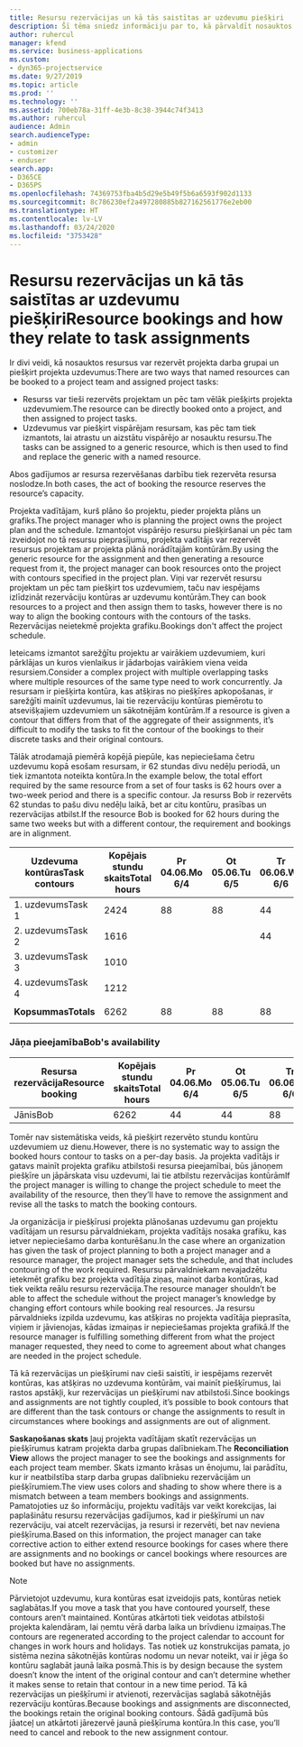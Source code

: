 ```yaml
---
title: Resursu rezervācijas un kā tās saistītas ar uzdevumu piešķiri
description: Šī tēma sniedz informāciju par to, kā pārvaldīt nosauktos resursus, resursu rezervēšanu un uzdevumu piešķiršanu un kā tie saistīti viens ar otru.
author: ruhercul
manager: kfend
ms.service: business-applications
ms.custom:
- dyn365-projectservice
ms.date: 9/27/2019
ms.topic: article
ms.prod: ''
ms.technology: ''
ms.assetid: 700eb78a-31ff-4e3b-8c38-3944c74f3413
ms.author: ruhercul
audience: Admin
search.audienceType:
- admin
- customizer
- enduser
search.app:
- D365CE
- D365PS
ms.openlocfilehash: 74369753fba4b5d29e5b49f5b6a6593f902d1133
ms.sourcegitcommit: 8c786230ef2a497280885b827162561776e2eb00
ms.translationtype: HT
ms.contentlocale: lv-LV
ms.lasthandoff: 03/24/2020
ms.locfileid: "3753428"
---
```

# <a name="resource-bookings-and-how-they-relate-to-task-assignments"></a><span data-ttu-id="088c0-103">Resursu rezervācijas un kā tās saistītas ar uzdevumu piešķiri</span><span class="sxs-lookup"><span data-stu-id="088c0-103">Resource bookings and how they relate to task assignments</span></span>


<span data-ttu-id="088c0-104">Ir divi veidi, kā nosauktos resursus var rezervēt projekta darba grupai un piešķirt projekta uzdevumus:</span><span class="sxs-lookup"><span data-stu-id="088c0-104">There are two ways that named resources can be booked to a project team and assigned project tasks:</span></span>

- <span data-ttu-id="088c0-105">Resurss var tieši rezervēts projektam un pēc tam vēlāk piešķirts projekta uzdevumiem.</span><span class="sxs-lookup"><span data-stu-id="088c0-105">The resource can be directly booked onto a project, and then assigned to project tasks.</span></span>
- <span data-ttu-id="088c0-106">Uzdevumus var piešķirt vispārējam resursam, kas pēc tam tiek izmantots, lai atrastu un aizstātu vispārējo ar nosauktu resursu.</span><span class="sxs-lookup"><span data-stu-id="088c0-106">The tasks can be assigned to a generic resource, which is then used to find and replace the generic with a named resource.</span></span> 

<span data-ttu-id="088c0-107">Abos gadījumos ar resursa rezervēšanas darbību tiek rezervēta resursa noslodze.</span><span class="sxs-lookup"><span data-stu-id="088c0-107">In both cases, the act of booking the resource reserves the resource’s capacity.</span></span>

<span data-ttu-id="088c0-108">Projekta vadītājam, kurš plāno šo projektu, pieder projekta plāns un grafiks.</span><span class="sxs-lookup"><span data-stu-id="088c0-108">The project manager who is planning the project owns the project plan and the schedule.</span></span> <span data-ttu-id="088c0-109">Izmantojot vispārējo resursu piešķiršanai un pēc tam izveidojot no tā resursu pieprasījumu, projekta vadītājs var rezervēt resursus projektam ar projekta plānā norādītajām kontūrām.</span><span class="sxs-lookup"><span data-stu-id="088c0-109">By using the generic resource for the assignment and then generating a resource request from it, the project manager can book resources onto the project with contours specified in the project plan.</span></span> <span data-ttu-id="088c0-110">Viņi var rezervēt resursu projektam un pēc tam piešķirt tos uzdevumiem, taču nav iespējams izlīdzināt rezervāciju kontūras ar uzdevumu kontūrām.</span><span class="sxs-lookup"><span data-stu-id="088c0-110">They can book resources to a project and then assign them to tasks, however there is no way to align the booking contours with the contours of the tasks.</span></span> <span data-ttu-id="088c0-111">Rezervācijas neietekmē projekta grafiku.</span><span class="sxs-lookup"><span data-stu-id="088c0-111">Bookings don't affect the project schedule.</span></span>

<span data-ttu-id="088c0-112">Ieteicams izmantot sarežģītu projektu ar vairākiem uzdevumiem, kuri pārklājas un kuros vienlaikus ir jādarbojas vairākiem viena veida resursiem.</span><span class="sxs-lookup"><span data-stu-id="088c0-112">Consider a complex project with multiple overlapping tasks where multiple resources of the same type need to work concurrently.</span></span> <span data-ttu-id="088c0-113">Ja resursam ir piešķirta kontūra, kas atšķiras no piešķīres apkopošanas, ir sarežģīti mainīt uzdevumus, lai tie rezervāciju kontūras piemērotu to atsevišķajiem uzdevumiem un sākotnējām kontūrām.</span><span class="sxs-lookup"><span data-stu-id="088c0-113">If a resource is given a contour that differs from that of the aggregate of their assignments, it’s difficult to modify the tasks to fit the contour of the bookings to their discrete tasks and their original contours.</span></span>

<span data-ttu-id="088c0-114">Tālāk atrodamajā piemērā kopējā piepūle, kas nepieciešama četru uzdevumu kopā esošam resursam, ir 62 stundas divu nedēļu periodā, un tiek izmantota noteikta kontūra.</span><span class="sxs-lookup"><span data-stu-id="088c0-114">In the example below, the total effort required by the same resource from a set of four tasks is 62 hours over a two-week period and there is a specific contour.</span></span> <span data-ttu-id="088c0-115">Ja resurss Bob ir rezervēts 62 stundas to pašu divu nedēļu laikā, bet ar citu kontūru, prasības un rezervācijas atbilst.</span><span class="sxs-lookup"><span data-stu-id="088c0-115">If the resource Bob is booked for 62 hours during the same two weeks but with a different contour, the requirement and bookings are in alignment.</span></span>

| <span data-ttu-id="088c0-116">**Uzdevuma kontūras**</span><span class="sxs-lookup"><span data-stu-id="088c0-116">**Task contours**</span></span>    | <span data-ttu-id="088c0-117">**Kopējais stundu skaits**</span><span class="sxs-lookup"><span data-stu-id="088c0-117">**Total hours**</span></span> | <span data-ttu-id="088c0-118">Pr 04.06.</span><span class="sxs-lookup"><span data-stu-id="088c0-118">Mo 6/4</span></span> | <span data-ttu-id="088c0-119">Ot 05.06.</span><span class="sxs-lookup"><span data-stu-id="088c0-119">Tu 6/5</span></span> | <span data-ttu-id="088c0-120">Tr 06.06.</span><span class="sxs-lookup"><span data-stu-id="088c0-120">We 6/6</span></span> | <span data-ttu-id="088c0-121">Ce 07.06.</span><span class="sxs-lookup"><span data-stu-id="088c0-121">Th 6/7</span></span> | <span data-ttu-id="088c0-122">Pk 08.06.</span><span class="sxs-lookup"><span data-stu-id="088c0-122">Fr 6/8</span></span> | <span data-ttu-id="088c0-123">Se 09.06.</span><span class="sxs-lookup"><span data-stu-id="088c0-123">Sa 6/9</span></span> | <span data-ttu-id="088c0-124">Sv 10.06.</span><span class="sxs-lookup"><span data-stu-id="088c0-124">Su 6/10</span></span> | <span data-ttu-id="088c0-125">Pr 11.06.</span><span class="sxs-lookup"><span data-stu-id="088c0-125">Mo 6/11</span></span> | <span data-ttu-id="088c0-126">Ot 12.06.</span><span class="sxs-lookup"><span data-stu-id="088c0-126">Tu 6/12</span></span> | <span data-ttu-id="088c0-127">Tr 13.06.</span><span class="sxs-lookup"><span data-stu-id="088c0-127">We 6/13</span></span> | <span data-ttu-id="088c0-128">Ce 14.06.</span><span class="sxs-lookup"><span data-stu-id="088c0-128">Th 6/14</span></span> | <span data-ttu-id="088c0-129">Pk 15.06.</span><span class="sxs-lookup"><span data-stu-id="088c0-129">Fr 6/15</span></span> |
|----------------------|-----------------|--------|--------|--------|--------|--------|--------|---------|---------|---------|---------|---------|---------|
| <span data-ttu-id="088c0-130">1. uzdevums</span><span class="sxs-lookup"><span data-stu-id="088c0-130">Task 1</span></span>               | <span data-ttu-id="088c0-131">24</span><span class="sxs-lookup"><span data-stu-id="088c0-131">24</span></span>              | <span data-ttu-id="088c0-132">8</span><span class="sxs-lookup"><span data-stu-id="088c0-132">8</span></span>      | <span data-ttu-id="088c0-133">8</span><span class="sxs-lookup"><span data-stu-id="088c0-133">8</span></span>      | <span data-ttu-id="088c0-134">4</span><span class="sxs-lookup"><span data-stu-id="088c0-134">4</span></span>      |        |        |        |         |         |         | <span data-ttu-id="088c0-135">4</span><span class="sxs-lookup"><span data-stu-id="088c0-135">4</span></span>       |         |         |
| <span data-ttu-id="088c0-136">2. uzdevums</span><span class="sxs-lookup"><span data-stu-id="088c0-136">Task 2</span></span>               | <span data-ttu-id="088c0-137">16</span><span class="sxs-lookup"><span data-stu-id="088c0-137">16</span></span>              |        |        | <span data-ttu-id="088c0-138">4</span><span class="sxs-lookup"><span data-stu-id="088c0-138">4</span></span>      | <span data-ttu-id="088c0-139">4</span><span class="sxs-lookup"><span data-stu-id="088c0-139">4</span></span>      |        |        |         | <span data-ttu-id="088c0-140">8</span><span class="sxs-lookup"><span data-stu-id="088c0-140">8</span></span>       |         |         |         |         |
| <span data-ttu-id="088c0-141">3. uzdevums</span><span class="sxs-lookup"><span data-stu-id="088c0-141">Task 3</span></span>               | <span data-ttu-id="088c0-142">10</span><span class="sxs-lookup"><span data-stu-id="088c0-142">10</span></span>              |        |        |        |        | <span data-ttu-id="088c0-143">4</span><span class="sxs-lookup"><span data-stu-id="088c0-143">4</span></span>      |        |         |         | <span data-ttu-id="088c0-144">4</span><span class="sxs-lookup"><span data-stu-id="088c0-144">4</span></span>       |         | <span data-ttu-id="088c0-145">2</span><span class="sxs-lookup"><span data-stu-id="088c0-145">2</span></span>       |         |
| <span data-ttu-id="088c0-146">4. uzdevums</span><span class="sxs-lookup"><span data-stu-id="088c0-146">Task 4</span></span>               | <span data-ttu-id="088c0-147">12</span><span class="sxs-lookup"><span data-stu-id="088c0-147">12</span></span>              |        |        |        |        |        |        |         |         |         | <span data-ttu-id="088c0-148">4</span><span class="sxs-lookup"><span data-stu-id="088c0-148">4</span></span>       |         | <span data-ttu-id="088c0-149">8</span><span class="sxs-lookup"><span data-stu-id="088c0-149">8</span></span>       |
|                      |                 |        |        |        |        |        |        |         |         |         |         |         |         |
| <span data-ttu-id="088c0-150">**Kopsummas**</span><span class="sxs-lookup"><span data-stu-id="088c0-150">**Totals**</span></span>           | <span data-ttu-id="088c0-151">62</span><span class="sxs-lookup"><span data-stu-id="088c0-151">62</span></span>              | <span data-ttu-id="088c0-152">8</span><span class="sxs-lookup"><span data-stu-id="088c0-152">8</span></span>      | <span data-ttu-id="088c0-153">8</span><span class="sxs-lookup"><span data-stu-id="088c0-153">8</span></span>      | <span data-ttu-id="088c0-154">8</span><span class="sxs-lookup"><span data-stu-id="088c0-154">8</span></span>      | <span data-ttu-id="088c0-155">4</span><span class="sxs-lookup"><span data-stu-id="088c0-155">4</span></span>      | <span data-ttu-id="088c0-156">4</span><span class="sxs-lookup"><span data-stu-id="088c0-156">4</span></span>      |        |         | <span data-ttu-id="088c0-157">8</span><span class="sxs-lookup"><span data-stu-id="088c0-157">8</span></span>       | <span data-ttu-id="088c0-158">4</span><span class="sxs-lookup"><span data-stu-id="088c0-158">4</span></span>       | <span data-ttu-id="088c0-159">8</span><span class="sxs-lookup"><span data-stu-id="088c0-159">8</span></span>       | <span data-ttu-id="088c0-160">2</span><span class="sxs-lookup"><span data-stu-id="088c0-160">2</span></span>       | <span data-ttu-id="088c0-161">8</span><span class="sxs-lookup"><span data-stu-id="088c0-161">8</span></span>       |
|                      |                 |        |        |        |        |        |        |         |         |         |         |

### <a name="bobs-availability"></a><span data-ttu-id="088c0-162">Jāņa pieejamība</span><span class="sxs-lookup"><span data-stu-id="088c0-162">Bob's availability</span></span>
| <span data-ttu-id="088c0-163">**Resursa rezervācija**</span><span class="sxs-lookup"><span data-stu-id="088c0-163">**Resource   booking**</span></span> | <span data-ttu-id="088c0-164">**Kopējais stundu skaits**</span><span class="sxs-lookup"><span data-stu-id="088c0-164">**Total hours**</span></span> | <span data-ttu-id="088c0-165">Pr 04.06.</span><span class="sxs-lookup"><span data-stu-id="088c0-165">Mo 6/4</span></span> | <span data-ttu-id="088c0-166">Ot 05.06.</span><span class="sxs-lookup"><span data-stu-id="088c0-166">Tu 6/5</span></span> | <span data-ttu-id="088c0-167">Tr 06.06.</span><span class="sxs-lookup"><span data-stu-id="088c0-167">We 6/6</span></span> | <span data-ttu-id="088c0-168">Ce 07.06.</span><span class="sxs-lookup"><span data-stu-id="088c0-168">Th 6/7</span></span> | <span data-ttu-id="088c0-169">Pk 08.06.</span><span class="sxs-lookup"><span data-stu-id="088c0-169">Fr 6/8</span></span> | <span data-ttu-id="088c0-170">Se 09.06.</span><span class="sxs-lookup"><span data-stu-id="088c0-170">Sa 6/9</span></span> | <span data-ttu-id="088c0-171">Sv 10.06.</span><span class="sxs-lookup"><span data-stu-id="088c0-171">Su 6/10</span></span> | <span data-ttu-id="088c0-172">Pr 11.06.</span><span class="sxs-lookup"><span data-stu-id="088c0-172">Mo 6/11</span></span> | <span data-ttu-id="088c0-173">Ot 12.06.</span><span class="sxs-lookup"><span data-stu-id="088c0-173">Tu 6/12</span></span> | <span data-ttu-id="088c0-174">Tr 13.06.</span><span class="sxs-lookup"><span data-stu-id="088c0-174">We 6/13</span></span> | <span data-ttu-id="088c0-175">Ce 14.06.</span><span class="sxs-lookup"><span data-stu-id="088c0-175">Th 6/14</span></span> | <span data-ttu-id="088c0-176">Pk 15.06.</span><span class="sxs-lookup"><span data-stu-id="088c0-176">Fr 6/15</span></span> |
|------------------------|-----------------|--------|--------|--------|--------|--------|--------|---------|---------|---------|---------|---------|---------|
| <span data-ttu-id="088c0-177">Jānis</span><span class="sxs-lookup"><span data-stu-id="088c0-177">Bob</span></span>                    | <span data-ttu-id="088c0-178">62</span><span class="sxs-lookup"><span data-stu-id="088c0-178">62</span></span>              | <span data-ttu-id="088c0-179">4</span><span class="sxs-lookup"><span data-stu-id="088c0-179">4</span></span>      | <span data-ttu-id="088c0-180">4</span><span class="sxs-lookup"><span data-stu-id="088c0-180">4</span></span>      | <span data-ttu-id="088c0-181">8</span><span class="sxs-lookup"><span data-stu-id="088c0-181">8</span></span>      | <span data-ttu-id="088c0-182">8</span><span class="sxs-lookup"><span data-stu-id="088c0-182">8</span></span>      | <span data-ttu-id="088c0-183">8</span><span class="sxs-lookup"><span data-stu-id="088c0-183">8</span></span>      |        |         | <span data-ttu-id="088c0-184">4</span><span class="sxs-lookup"><span data-stu-id="088c0-184">4</span></span>       | <span data-ttu-id="088c0-185">4</span><span class="sxs-lookup"><span data-stu-id="088c0-185">4</span></span>       | <span data-ttu-id="088c0-186">8</span><span class="sxs-lookup"><span data-stu-id="088c0-186">8</span></span>       | <span data-ttu-id="088c0-187">8</span><span class="sxs-lookup"><span data-stu-id="088c0-187">8</span></span>       | <span data-ttu-id="088c0-188">6</span><span class="sxs-lookup"><span data-stu-id="088c0-188">6</span></span>       |

<span data-ttu-id="088c0-189">Tomēr nav sistemātiska veids, kā piešķirt rezervēto stundu kontūru uzdevumiem uz dienu.</span><span class="sxs-lookup"><span data-stu-id="088c0-189">However, there is no systematic way to assign the booked hours contour to tasks on a per-day basis.</span></span> <span data-ttu-id="088c0-190">Ja projekta vadītājs ir gatavs mainīt projekta grafiku atbilstoši resursa pieejamībai, būs jānoņem piešķīre un jāpārskata visu uzdevumi, lai tie atbilstu rezervācijas kontūrām</span><span class="sxs-lookup"><span data-stu-id="088c0-190">If the project manager is willing to change the project schedule to meet the availability of the resource, then they’ll have to remove the assignment and revise all the tasks to match the booking contours.</span></span>

<span data-ttu-id="088c0-191">Ja organizācija ir piešķīrusi projekta plānošanas uzdevumu gan projektu vadītājam un resursu pārvaldniekam, projekta vadītājs nosaka grafiku, kas ietver nepieciešamo darba konturēšanu.</span><span class="sxs-lookup"><span data-stu-id="088c0-191">In the case where an organization has given the task of project planning to both a project manager and a resource manager, the project manager sets the schedule, and that includes contouring of the work required.</span></span> <span data-ttu-id="088c0-192">Resursu pārvaldniekam nevajadzētu ietekmēt grafiku bez projekta vadītāja ziņas, mainot darba kontūras, kad tiek veikta reālu resursu rezervācija.</span><span class="sxs-lookup"><span data-stu-id="088c0-192">The resource manager shouldn’t be able to affect the schedule without the project manager’s knowledge by changing effort contours while booking real resources.</span></span> <span data-ttu-id="088c0-193">Ja resursu pārvaldnieks izpilda uzdevumu, kas atšķiras no projekta vadītāja pieprasīta, viņiem ir jāvienojas, kādas izmaiņas ir nepieciešamas projekta grafikā.</span><span class="sxs-lookup"><span data-stu-id="088c0-193">If the resource manager is fulfilling something different from what the project manager requested, they need to come to agreement about what changes are needed in the project schedule.</span></span>

<span data-ttu-id="088c0-194">Tā kā rezervācijas un piešķīrumi nav cieši saistīti, ir iespējams rezervēt kontūras, kas atšķiras no uzdevuma kontūrām, vai mainīt piešķīrumus, lai rastos apstākļi, kur rezervācijas un piešķīrumi nav atbilstoši.</span><span class="sxs-lookup"><span data-stu-id="088c0-194">Since bookings and assignments are not tightly coupled, it’s possible to book contours that are different than the task contours or change the assignments to result in circumstances where bookings and assignments are out of alignment.</span></span>

<span data-ttu-id="088c0-195">**Saskaņošanas skats** ļauj projekta vadītājam skatīt rezervācijas un piešķīrumus katram projekta darba grupas dalībniekam.</span><span class="sxs-lookup"><span data-stu-id="088c0-195">The **Reconciliation View** allows the project manager to see the bookings and assignments for each project team member.</span></span> <span data-ttu-id="088c0-196">Skats izmanto krāsas un ēnojumu, lai parādītu, kur ir neatbilstība starp darba grupas dalībnieku rezervācijām un piešķīrumiem.</span><span class="sxs-lookup"><span data-stu-id="088c0-196">The view uses colors and shading to show where there is a mismatch between a team members bookings and assignments.</span></span> <span data-ttu-id="088c0-197">Pamatojoties uz šo informāciju, projektu vadītājs var veikt korekcijas, lai paplašinātu resursu rezervācijas gadījumos, kad ir piešķīrumi un nav rezervāciju, vai atcelt rezervācijas, ja resursi ir rezervēti, bet nav neviena piešķīruma.</span><span class="sxs-lookup"><span data-stu-id="088c0-197">Based on this information, the project manager can take corrective action to either extend resource bookings for cases where there are assignments and no bookings or cancel bookings where resources are booked but have no assignments.</span></span>

> [!NOTE]
> <span data-ttu-id="088c0-198">Pārvietojot uzdevumu, kura kontūras esat izveidojis pats, kontūras netiek saglabātas.</span><span class="sxs-lookup"><span data-stu-id="088c0-198">If you move a task that you have contoured yourself, these contours aren’t maintained.</span></span> <span data-ttu-id="088c0-199">Kontūras atkārtoti tiek veidotas atbilstoši projekta kalendāram, lai ņemtu vērā darba laika un brīvdienu izmaiņas.</span><span class="sxs-lookup"><span data-stu-id="088c0-199">The contours are regenerated according to the project calendar to account for changes in work hours and holidays.</span></span> <span data-ttu-id="088c0-200">Tas notiek uz konstrukcijas pamata, jo sistēma nezina sākotnējās kontūras nodomu un nevar noteikt, vai ir jēga šo kontūru saglabāt jaunā laika posmā.</span><span class="sxs-lookup"><span data-stu-id="088c0-200">This is by design because the system doesn’t know the intent of the original contour and can’t determine whether it makes sense to retain that contour in a new time period.</span></span> <span data-ttu-id="088c0-201">Tā kā rezervācijas un piešķīrumi ir atvienoti, rezervācijas saglabā sākotnējās rezervāciju kontūras.</span><span class="sxs-lookup"><span data-stu-id="088c0-201">Because bookings and assignments are disconnected, the bookings retain the original booking contours.</span></span> <span data-ttu-id="088c0-202">Šādā gadījumā būs jāatceļ un atkārtoti jārezervē jaunā piešķīruma kontūra.</span><span class="sxs-lookup"><span data-stu-id="088c0-202">In this case, you’ll need to cancel and rebook to the new assignment contour.</span></span>

